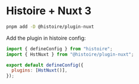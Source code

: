 # Histoire + Nuxt 3

```bash
pnpm add -D @histoire/plugin-nuxt
```

Add the plugin in histoire config:

```js
import { defineConfig } from "histoire";
import { HstNuxt } from "@histoire/plugin-nuxt";

export default defineConfig({
  plugins: [HstNuxt()],
});
```
